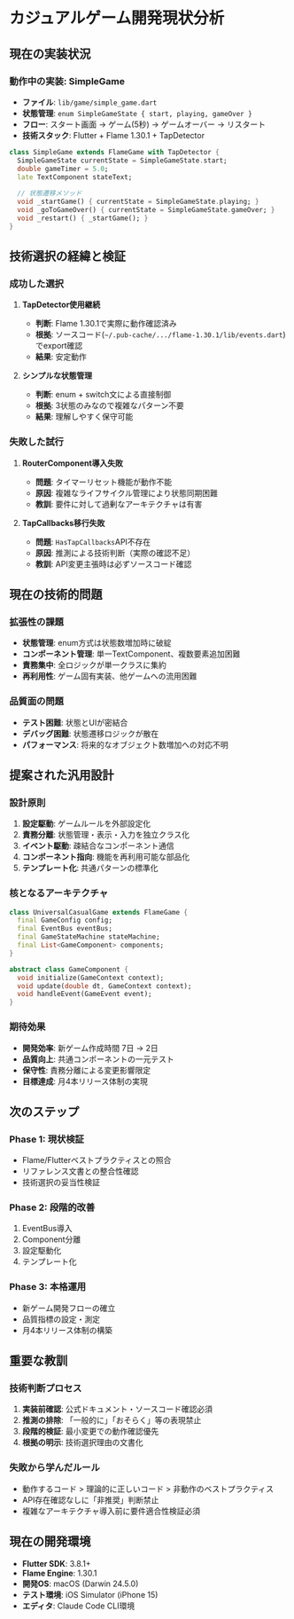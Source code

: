 # カジュアルゲーム開発現状分析

## 現在の実装状況

### 動作中の実装: SimpleGame
- **ファイル**: `lib/game/simple_game.dart`
- **状態管理**: `enum SimpleGameState { start, playing, gameOver }`
- **フロー**: スタート画面 → ゲーム(5秒) → ゲームオーバー → リスタート
- **技術スタック**: Flutter + Flame 1.30.1 + TapDetector

```dart
class SimpleGame extends FlameGame with TapDetector {
  SimpleGameState currentState = SimpleGameState.start;
  double gameTimer = 5.0;
  late TextComponent stateText;
  
  // 状態遷移メソッド
  void _startGame() { currentState = SimpleGameState.playing; }
  void _goToGameOver() { currentState = SimpleGameState.gameOver; }
  void _restart() { _startGame(); }
}
```

## 技術選択の経緯と検証

### 成功した選択
1. **TapDetector使用継続**
   - **判断**: Flame 1.30.1で実際に動作確認済み
   - **根拠**: ソースコード(`~/.pub-cache/.../flame-1.30.1/lib/events.dart`)でexport確認
   - **結果**: 安定動作

2. **シンプルな状態管理**
   - **判断**: enum + switch文による直接制御
   - **根拠**: 3状態のみなので複雑なパターン不要
   - **結果**: 理解しやすく保守可能

### 失敗した試行
1. **RouterComponent導入失敗**
   - **問題**: タイマーリセット機能が動作不能
   - **原因**: 複雑なライフサイクル管理により状態同期困難
   - **教訓**: 要件に対して過剰なアーキテクチャは有害

2. **TapCallbacks移行失敗**
   - **問題**: `HasTapCallbacks`API不存在
   - **原因**: 推測による技術判断（実際の確認不足）
   - **教訓**: API変更主張時は必ずソースコード確認

## 現在の技術的問題

### 拡張性の課題
- **状態管理**: enum方式は状態数増加時に破綻
- **コンポーネント管理**: 単一TextComponent、複数要素追加困難
- **責務集中**: 全ロジックが単一クラスに集約
- **再利用性**: ゲーム固有実装、他ゲームへの流用困難

### 品質面の問題
- **テスト困難**: 状態とUIが密結合
- **デバッグ困難**: 状態遷移ロジックが散在
- **パフォーマンス**: 将来的なオブジェクト数増加への対応不明

## 提案された汎用設計

### 設計原則
1. **設定駆動**: ゲームルールを外部設定化
2. **責務分離**: 状態管理・表示・入力を独立クラス化  
3. **イベント駆動**: 疎結合なコンポーネント通信
4. **コンポーネント指向**: 機能を再利用可能な部品化
5. **テンプレート化**: 共通パターンの標準化

### 核となるアーキテクチャ
```dart
class UniversalCasualGame extends FlameGame {
  final GameConfig config;
  final EventBus eventBus;
  final GameStateMachine stateMachine;
  final List<GameComponent> components;
}

abstract class GameComponent {
  void initialize(GameContext context);
  void update(double dt, GameContext context);
  void handleEvent(GameEvent event);
}
```

### 期待効果
- **開発効率**: 新ゲーム作成時間 7日 → 2日
- **品質向上**: 共通コンポーネントの一元テスト
- **保守性**: 責務分離による変更影響限定
- **目標達成**: 月4本リリース体制の実現

## 次のステップ

### Phase 1: 現状検証
- Flame/Flutterベストプラクティスとの照合
- リファレンス文書との整合性確認
- 技術選択の妥当性検証

### Phase 2: 段階的改善
1. EventBus導入
2. Component分離  
3. 設定駆動化
4. テンプレート化

### Phase 3: 本格運用
- 新ゲーム開発フローの確立
- 品質指標の設定・測定
- 月4本リリース体制の構築

## 重要な教訓

### 技術判断プロセス
1. **実装前確認**: 公式ドキュメント・ソースコード確認必須
2. **推測の排除**: 「一般的に」「おそらく」等の表現禁止
3. **段階的検証**: 最小変更での動作確認優先
4. **根拠の明示**: 技術選択理由の文書化

### 失敗から学んだルール
- 動作するコード > 理論的に正しいコード > 非動作のベストプラクティス
- API存在確認なしに「非推奨」判断禁止
- 複雑なアーキテクチャ導入前に要件適合性検証必須

## 現在の開発環境

- **Flutter SDK**: 3.8.1+
- **Flame Engine**: 1.30.1
- **開発OS**: macOS (Darwin 24.5.0)
- **テスト環境**: iOS Simulator (iPhone 15)
- **エディタ**: Claude Code CLI環境